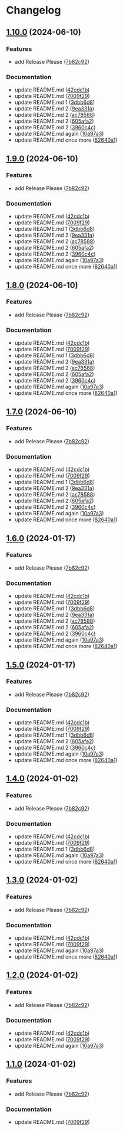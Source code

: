 # Changelog

## [1.10.0](https://github.com/runenielsen/release-please-test/compare/rune-service-v1.9.0...rune-service-v1.10.0) (2024-06-10)


### Features

* add Release Please ([7b82c92](https://github.com/runenielsen/release-please-test/commit/7b82c922f243ab9ca35b7a4f902d3979c54c7a11))


### Documentation

* update README.md ([42cdc1b](https://github.com/runenielsen/release-please-test/commit/42cdc1bd68112f09aadf222565f1e41f181c7d79))
* update README.md ([7009f29](https://github.com/runenielsen/release-please-test/commit/7009f297e948e7a50448c399c395199600a6f456))
* update README.md 1 ([3dbb6d8](https://github.com/runenielsen/release-please-test/commit/3dbb6d8d718f20eb81ef9defc363f65c3c1318e9))
* update README.md 2 ([9ea331a](https://github.com/runenielsen/release-please-test/commit/9ea331a9c99222b617963bd3145ec4205f0504a4))
* update README.md 2 ([ac78588](https://github.com/runenielsen/release-please-test/commit/ac7858887768856ca12cccd0f910963197d4470d))
* update README.md 2 ([605afa2](https://github.com/runenielsen/release-please-test/commit/605afa20abc7e5e31cae5640b175fcac5afdbc2a))
* update README.md 2 ([3960c4c](https://github.com/runenielsen/release-please-test/commit/3960c4c1722742593ddb7b1b08579c082dd019b7))
* update README.md again ([10a97a3](https://github.com/runenielsen/release-please-test/commit/10a97a34f2eaf32536ed83e70039152ad253affd))
* update README.md once more ([82640a1](https://github.com/runenielsen/release-please-test/commit/82640a1c5cdd52a20b86c9d8d6fd57e9f735c643))

## [1.9.0](https://github.com/runenielsen/release-please-test/compare/rune-service-v1.8.0...rune-service-v1.9.0) (2024-06-10)


### Features

* add Release Please ([7b82c92](https://github.com/runenielsen/release-please-test/commit/7b82c922f243ab9ca35b7a4f902d3979c54c7a11))


### Documentation

* update README.md ([42cdc1b](https://github.com/runenielsen/release-please-test/commit/42cdc1bd68112f09aadf222565f1e41f181c7d79))
* update README.md ([7009f29](https://github.com/runenielsen/release-please-test/commit/7009f297e948e7a50448c399c395199600a6f456))
* update README.md 1 ([3dbb6d8](https://github.com/runenielsen/release-please-test/commit/3dbb6d8d718f20eb81ef9defc363f65c3c1318e9))
* update README.md 2 ([9ea331a](https://github.com/runenielsen/release-please-test/commit/9ea331a9c99222b617963bd3145ec4205f0504a4))
* update README.md 2 ([ac78588](https://github.com/runenielsen/release-please-test/commit/ac7858887768856ca12cccd0f910963197d4470d))
* update README.md 2 ([605afa2](https://github.com/runenielsen/release-please-test/commit/605afa20abc7e5e31cae5640b175fcac5afdbc2a))
* update README.md 2 ([3960c4c](https://github.com/runenielsen/release-please-test/commit/3960c4c1722742593ddb7b1b08579c082dd019b7))
* update README.md again ([10a97a3](https://github.com/runenielsen/release-please-test/commit/10a97a34f2eaf32536ed83e70039152ad253affd))
* update README.md once more ([82640a1](https://github.com/runenielsen/release-please-test/commit/82640a1c5cdd52a20b86c9d8d6fd57e9f735c643))

## [1.8.0](https://github.com/runenielsen/release-please-test/compare/rune-service-v1.7.0...rune-service-v1.8.0) (2024-06-10)


### Features

* add Release Please ([7b82c92](https://github.com/runenielsen/release-please-test/commit/7b82c922f243ab9ca35b7a4f902d3979c54c7a11))


### Documentation

* update README.md ([42cdc1b](https://github.com/runenielsen/release-please-test/commit/42cdc1bd68112f09aadf222565f1e41f181c7d79))
* update README.md ([7009f29](https://github.com/runenielsen/release-please-test/commit/7009f297e948e7a50448c399c395199600a6f456))
* update README.md 1 ([3dbb6d8](https://github.com/runenielsen/release-please-test/commit/3dbb6d8d718f20eb81ef9defc363f65c3c1318e9))
* update README.md 2 ([9ea331a](https://github.com/runenielsen/release-please-test/commit/9ea331a9c99222b617963bd3145ec4205f0504a4))
* update README.md 2 ([ac78588](https://github.com/runenielsen/release-please-test/commit/ac7858887768856ca12cccd0f910963197d4470d))
* update README.md 2 ([605afa2](https://github.com/runenielsen/release-please-test/commit/605afa20abc7e5e31cae5640b175fcac5afdbc2a))
* update README.md 2 ([3960c4c](https://github.com/runenielsen/release-please-test/commit/3960c4c1722742593ddb7b1b08579c082dd019b7))
* update README.md again ([10a97a3](https://github.com/runenielsen/release-please-test/commit/10a97a34f2eaf32536ed83e70039152ad253affd))
* update README.md once more ([82640a1](https://github.com/runenielsen/release-please-test/commit/82640a1c5cdd52a20b86c9d8d6fd57e9f735c643))

## [1.7.0](https://github.com/runenielsen/release-please-test/compare/rune-service-v1.6.0...rune-service-v1.7.0) (2024-06-10)


### Features

* add Release Please ([7b82c92](https://github.com/runenielsen/release-please-test/commit/7b82c922f243ab9ca35b7a4f902d3979c54c7a11))


### Documentation

* update README.md ([42cdc1b](https://github.com/runenielsen/release-please-test/commit/42cdc1bd68112f09aadf222565f1e41f181c7d79))
* update README.md ([7009f29](https://github.com/runenielsen/release-please-test/commit/7009f297e948e7a50448c399c395199600a6f456))
* update README.md 1 ([3dbb6d8](https://github.com/runenielsen/release-please-test/commit/3dbb6d8d718f20eb81ef9defc363f65c3c1318e9))
* update README.md 2 ([9ea331a](https://github.com/runenielsen/release-please-test/commit/9ea331a9c99222b617963bd3145ec4205f0504a4))
* update README.md 2 ([ac78588](https://github.com/runenielsen/release-please-test/commit/ac7858887768856ca12cccd0f910963197d4470d))
* update README.md 2 ([605afa2](https://github.com/runenielsen/release-please-test/commit/605afa20abc7e5e31cae5640b175fcac5afdbc2a))
* update README.md 2 ([3960c4c](https://github.com/runenielsen/release-please-test/commit/3960c4c1722742593ddb7b1b08579c082dd019b7))
* update README.md again ([10a97a3](https://github.com/runenielsen/release-please-test/commit/10a97a34f2eaf32536ed83e70039152ad253affd))
* update README.md once more ([82640a1](https://github.com/runenielsen/release-please-test/commit/82640a1c5cdd52a20b86c9d8d6fd57e9f735c643))

## [1.6.0](https://github.com/runenielsen/release-please-test/compare/rune-service-v1.5.0...rune-service-v1.6.0) (2024-01-17)


### Features

* add Release Please ([7b82c92](https://github.com/runenielsen/release-please-test/commit/7b82c922f243ab9ca35b7a4f902d3979c54c7a11))


### Documentation

* update README.md ([42cdc1b](https://github.com/runenielsen/release-please-test/commit/42cdc1bd68112f09aadf222565f1e41f181c7d79))
* update README.md ([7009f29](https://github.com/runenielsen/release-please-test/commit/7009f297e948e7a50448c399c395199600a6f456))
* update README.md 1 ([3dbb6d8](https://github.com/runenielsen/release-please-test/commit/3dbb6d8d718f20eb81ef9defc363f65c3c1318e9))
* update README.md 2 ([9ea331a](https://github.com/runenielsen/release-please-test/commit/9ea331a9c99222b617963bd3145ec4205f0504a4))
* update README.md 2 ([ac78588](https://github.com/runenielsen/release-please-test/commit/ac7858887768856ca12cccd0f910963197d4470d))
* update README.md 2 ([605afa2](https://github.com/runenielsen/release-please-test/commit/605afa20abc7e5e31cae5640b175fcac5afdbc2a))
* update README.md 2 ([3960c4c](https://github.com/runenielsen/release-please-test/commit/3960c4c1722742593ddb7b1b08579c082dd019b7))
* update README.md again ([10a97a3](https://github.com/runenielsen/release-please-test/commit/10a97a34f2eaf32536ed83e70039152ad253affd))
* update README.md once more ([82640a1](https://github.com/runenielsen/release-please-test/commit/82640a1c5cdd52a20b86c9d8d6fd57e9f735c643))

## [1.5.0](https://github.com/runenielsen/release-please-test/compare/rune-service-v1.4.0...rune-service-v1.5.0) (2024-01-17)


### Features

* add Release Please ([7b82c92](https://github.com/runenielsen/release-please-test/commit/7b82c922f243ab9ca35b7a4f902d3979c54c7a11))


### Documentation

* update README.md ([42cdc1b](https://github.com/runenielsen/release-please-test/commit/42cdc1bd68112f09aadf222565f1e41f181c7d79))
* update README.md ([7009f29](https://github.com/runenielsen/release-please-test/commit/7009f297e948e7a50448c399c395199600a6f456))
* update README.md 1 ([3dbb6d8](https://github.com/runenielsen/release-please-test/commit/3dbb6d8d718f20eb81ef9defc363f65c3c1318e9))
* update README.md 2 ([605afa2](https://github.com/runenielsen/release-please-test/commit/605afa20abc7e5e31cae5640b175fcac5afdbc2a))
* update README.md 2 ([3960c4c](https://github.com/runenielsen/release-please-test/commit/3960c4c1722742593ddb7b1b08579c082dd019b7))
* update README.md again ([10a97a3](https://github.com/runenielsen/release-please-test/commit/10a97a34f2eaf32536ed83e70039152ad253affd))
* update README.md once more ([82640a1](https://github.com/runenielsen/release-please-test/commit/82640a1c5cdd52a20b86c9d8d6fd57e9f735c643))

## [1.4.0](https://github.com/runenielsen/release-please-test/compare/rune-service-v1.3.0...rune-service-v1.4.0) (2024-01-02)


### Features

* add Release Please ([7b82c92](https://github.com/runenielsen/release-please-test/commit/7b82c922f243ab9ca35b7a4f902d3979c54c7a11))


### Documentation

* update README.md ([42cdc1b](https://github.com/runenielsen/release-please-test/commit/42cdc1bd68112f09aadf222565f1e41f181c7d79))
* update README.md ([7009f29](https://github.com/runenielsen/release-please-test/commit/7009f297e948e7a50448c399c395199600a6f456))
* update README.md 1 ([3dbb6d8](https://github.com/runenielsen/release-please-test/commit/3dbb6d8d718f20eb81ef9defc363f65c3c1318e9))
* update README.md again ([10a97a3](https://github.com/runenielsen/release-please-test/commit/10a97a34f2eaf32536ed83e70039152ad253affd))
* update README.md once more ([82640a1](https://github.com/runenielsen/release-please-test/commit/82640a1c5cdd52a20b86c9d8d6fd57e9f735c643))

## [1.3.0](https://github.com/runenielsen/release-please-test/compare/rune-service-v1.2.0...rune-service-v1.3.0) (2024-01-02)


### Features

* add Release Please ([7b82c92](https://github.com/runenielsen/release-please-test/commit/7b82c922f243ab9ca35b7a4f902d3979c54c7a11))


### Documentation

* update README.md ([42cdc1b](https://github.com/runenielsen/release-please-test/commit/42cdc1bd68112f09aadf222565f1e41f181c7d79))
* update README.md ([7009f29](https://github.com/runenielsen/release-please-test/commit/7009f297e948e7a50448c399c395199600a6f456))
* update README.md again ([10a97a3](https://github.com/runenielsen/release-please-test/commit/10a97a34f2eaf32536ed83e70039152ad253affd))
* update README.md once more ([82640a1](https://github.com/runenielsen/release-please-test/commit/82640a1c5cdd52a20b86c9d8d6fd57e9f735c643))

## [1.2.0](https://github.com/runenielsen/release-please-test/compare/rune-service-v1.1.0...rune-service-v1.2.0) (2024-01-02)


### Features

* add Release Please ([7b82c92](https://github.com/runenielsen/release-please-test/commit/7b82c922f243ab9ca35b7a4f902d3979c54c7a11))


### Documentation

* update README.md ([42cdc1b](https://github.com/runenielsen/release-please-test/commit/42cdc1bd68112f09aadf222565f1e41f181c7d79))
* update README.md ([7009f29](https://github.com/runenielsen/release-please-test/commit/7009f297e948e7a50448c399c395199600a6f456))
* update README.md again ([10a97a3](https://github.com/runenielsen/release-please-test/commit/10a97a34f2eaf32536ed83e70039152ad253affd))

## [1.1.0](https://github.com/runenielsen/release-please-test/compare/rune-service-v1.0.0...rune-service-v1.1.0) (2024-01-02)


### Features

* add Release Please ([7b82c92](https://github.com/runenielsen/release-please-test/commit/7b82c922f243ab9ca35b7a4f902d3979c54c7a11))


### Documentation

* update README.md ([7009f29](https://github.com/runenielsen/release-please-test/commit/7009f297e948e7a50448c399c395199600a6f456))
